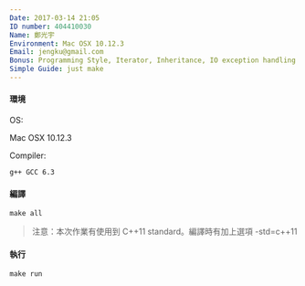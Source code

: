 ```yaml
---
Date: 2017-03-14 21:05
ID number: 404410030
Name: 鄭光宇
Environment: Mac OSX 10.12.3
Email: jengku@gmail.com
Bonus: Programming Style, Iterator, Inheritance, IO exception handling
Simple Guide: just make
---
```

#### 環境
OS:

Mac OSX 10.12.3

Compiler:
```
g++ GCC 6.3
```

#### 編譯

`make all`
> 注意：本次作業有使用到 C++11 standard。編譯時有加上選項 -std=c++11

#### 執行

`make run`
